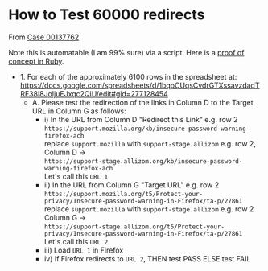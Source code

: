 # How to Test 60000 redirects
From [Case 00137762](https://supportcases.lithium.com/5006100000AawTs)

Note this is automatable (I am 99% sure) via a script. Here is a [proof of concept in Ruby](https://github.com/rtanglao/rt-li-sumo-redirects/blob/master/get-stage-url.rb).

* 1\. For each of the approximately 6100 rows in the spreadsheet at: \
https://docs.google.com/spreadsheets/d/1bqoCUqsCvdrGTXssavzdadTRF38l8JoIjuEJxqc2QiU/edit#gid=277128454
  * A\. Please test the redirection of the links in Column D to the Target URL in Column G as follows:
    * i) In the URL from Column D "Redirect this Link" e.g. row 2 ```https://support.mozilla.org/kb/insecure-password-warning-firefox-ach```\
    replace ```support.mozilla``` with ```support-stage.allizom```  e.g. row 2, Column D -> \
    ```https://support-stage.allizom.org/kb/insecure-password-warning-firefox-ach``` \
    Let's call this ```URL 1```
    * ii) In the URL from Column G "Target URL" e.g. row 2 ```https://support.mozilla.org/t5/Protect-your-privacy/Insecure-password-warning-in-Firefox/ta-p/27861```\
    replace ```support.mozilla``` with ```support-stage.allizom``` e.g. row 2 Column G ->  \
    ```https://support-stage.allizom.org/t5/Protect-your-privacy/Insecure-password-warning-in-Firefox/ta-p/27861``` \
    Let's call this ```URL 2```
    * iii) Load ```URL 1``` in Firefox
    * iv) If Firefox redirects to ```URL 2```, THEN test PASS ELSE test FAIL
